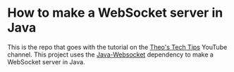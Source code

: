# How to make a WebSocket server in Java
This is the repo that goes with the tutorial on the [Theo's Tech Tips](https://youtube.com/theostechtips) YouTube channel. This project uses the [Java-Websocket](https://github.com/TooTallNate/Java-WebSocket) dependency to make a WebSocket server in Java.